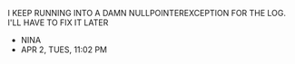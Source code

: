 I KEEP RUNNING INTO A DAMN NULLPOINTEREXCEPTION FOR THE LOG. I'LL HAVE TO FIX IT LATER

- NINA
- APR 2, TUES, 11:02 PM 
